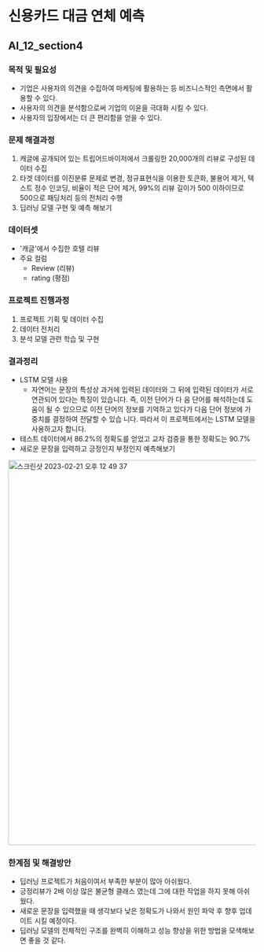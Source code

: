 # 신용카드 대금 연체 예측
## AI_12_section4

### 목적 및 필요성

- 기업은 사용자의 의견을 수집하여 마케팅에 활용하는 등 비즈니스적인 측면에서 활용할 수 있다.
- 사용자의 의견을 분석함으로써 기업의 이윤을 극대화 시킬 수 있다.
- 사용자의 입장에서는 더 큰 편리함을 얻을 수 있다. 

### 문제 해결과정

1. 캐글에 공개되어 있는 트립어드바이저에서 크롤링한 20,000개의 리뷰로 구성된 데이터 수집
2. 타겟 데이터를 이진분류 문제로 변경, 정규표현식을 이용한 토큰화, 불용어 제거, 텍스트 정수 인코딩, 비율이 적은 단어 제거, 99%의 리뷰 길이가 500 이하이므로 500으로 패딩처리 등의 전처리 수행
3. 딥러닝 모델 구현 및 예측 해보기

### 데이터셋

- '캐글'에서 수집한 호텔 리뷰 
- 주요 컬럼
  - Review (리뷰)
  - rating (평점)
  
### 프로젝트 진행과정

1. 프로젝트 기획 및 데이터 수집
2. 데이터 전처리
3. 분석 모델 관련 학습 및 구현

### 결과정리

- LSTM 모델 사용
  - 자연어는 문장의 특성상 과거에 입력된 데이터와 그 뒤에 입력된 데이터가 서로 연관되어 있다는 특징이 있습니다. 즉, 이전 단어가 다     음 단어를 해석하는데 도움이 될 수 있으므로 이전 단어의 정보를 기억하고 있다가 다음 단어 정보에 가중치를 결정하여 전달할 수 있습     니다. 따라서 이 프로젝트에서는 LSTM 모델을 사용하고자 합니다.   
- 테스트 데이터에서 86.2%의 정확도를 얻었고 교차 검증을 통한 정확도는 90.7%
- 새로운 문장을 입력하고 긍정인지 부정인지 예측해보기
<img width="783" alt="스크린샷 2023-02-21 오후 12 49 37" src="https://user-images.githubusercontent.com/49776542/220242960-d4f4cfce-0776-4ad9-baa7-ad38d9d17259.png">

### 한계점 및 해결방안

- 딥러닝 프로젝트가 처음이여서 부족한 부분이 많아 아쉬웠다.
- 긍정리뷰가 2배 이상 많은 불균형 클래스 였는데 그에 대한 작업을 하지 못해 아쉬웠다.
- 새로운 문장을 입력했을 때 생각보다 낮은 정확도가 나와서 원인 파악 후 향후 업데이트 시킬 예정이다.
- 딥러닝 모델의 전체적인 구조를 완벽히 이해하고 성능 향상을 위한 방법을 모색해보면 좋을 것 같다.
